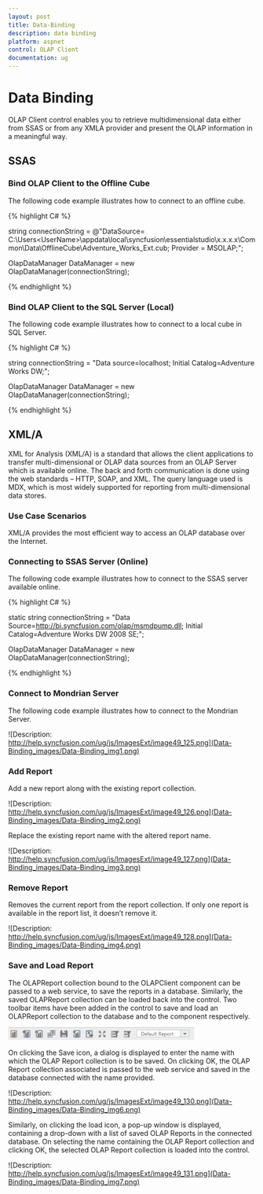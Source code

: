 ```yaml
---
layout: post
title: Data-Binding
description: data binding
platform: aspnet
control: OLAP Client
documentation: ug
---
```


# Data Binding

OLAP Client control enables you to retrieve multidimensional data either from SSAS or from any XMLA provider and present the OLAP information in a meaningful way.

## SSAS

### Bind OLAP Client to the Offline Cube

The following code example illustrates how to connect to an offline cube.


{% highlight C# %}

string connectionString = @"DataSource= C:\Users\<UserName>\appdata\local\syncfusion\essentialstudio\x.x.x.x\Common\Data\OfflineCube\Adventure_Works_Ext.cub; Provider = MSOLAP;";

OlapDataManager DataManager = new OlapDataManager(connectionString);

{% endhighlight %}

### Bind OLAP Client to the SQL Server (Local)

The following code example illustrates how to connect to a local cube in SQL Server.


{% highlight C# %}

string connectionString = "Data source=localhost; Initial Catalog=Adventure Works DW;";

OlapDataManager DataManager = new OlapDataManager(connectionString);

{% endhighlight %}

## XML/A

XML for Analysis (XML/A) is a standard that allows the client applications to transfer multi-dimensional or OLAP data sources from an OLAP Server which is available online. The back and forth communication is done using the web standards – HTTP, SOAP, and XML. The query language used is MDX, which is most widely supported for reporting from multi-dimensional data stores.

### Use Case Scenarios

XML/A provides the most efficient way to access an OLAP database over the Internet.

### Connecting to SSAS Server (Online)

The following code example illustrates how to connect to the SSAS server available online.



{% highlight C# %}

static string connectionString = "Data Source=http://bi.syncfusion.com/olap/msmdpump.dll; Initial Catalog=Adventure Works DW 2008 SE;";   

OlapDataManager DataManager = new OlapDataManager(connectionString);

{% endhighlight %}

### Connect to Mondrian Server

The following code example illustrates how to connect to the Mondrian Server.

![Description: http://help.syncfusion.com/ug/js/ImagesExt/image49_125.png](Data-Binding_images/Data-Binding_img1.png) 



### Add Report

Add a new report along with the existing report collection.

![Description: http://help.syncfusion.com/ug/js/ImagesExt/image49_126.png](Data-Binding_images/Data-Binding_img2.png) 

Replace the existing report name with the altered report name.

![Description: http://help.syncfusion.com/ug/js/ImagesExt/image49_127.png](Data-Binding_images/Data-Binding_img3.png) 

### Remove Report

Removes the current report from the report collection. If only one report is available in the report list, it doesn’t remove it.

![Description: http://help.syncfusion.com/ug/js/ImagesExt/image49_128.png](Data-Binding_images/Data-Binding_img4.png) 

### Save and Load Report

The OLAPReport collection bound to the OLAPClient component can be passed to a web service, to save the reports in a database. Similarly, the saved OLAPReport collection can be loaded back into the control. Two toolbar items have been added in the control to save and load an OLAPReport collection to the database and to the component respectively.

 ![](Data-Binding_images/Data-Binding_img5.png)

On clicking the Save icon, a dialog is displayed to enter the name with which the OLAP Report collection is to be saved. On clicking OK, the OLAP Report collection associated is passed to the web service and saved in the database connected with the name provided. 

![Description: http://help.syncfusion.com/ug/js/ImagesExt/image49_130.png](Data-Binding_images/Data-Binding_img6.png) 

Similarly, on clicking the load icon, a pop-up window is displayed, containing a drop-down with a list of saved OLAP Reports in the connected database. On selecting the name containing the OLAP Report collection and clicking OK, the selected OLAP Report collection is loaded into the control.

![Description: http://help.syncfusion.com/ug/js/ImagesExt/image49_131.png](Data-Binding_images/Data-Binding_img7.png) 